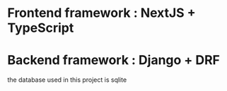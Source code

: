 # Frontend framework : NextJS + TypeScript
# Backend framework : Django + DRF
the database used in this project is sqlite